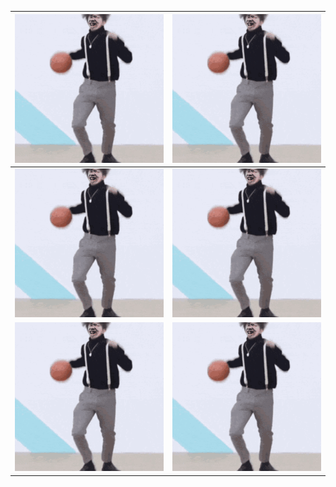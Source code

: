 |![kunkun](./timg.gif)|![kunkun](./timg.gif)|
|  ----  | ----  |
|![kunkun](./timg.gif)|![kunkun](./timg.gif)|
|![kunkun](./timg.gif)|![kunkun](./timg.gif)|